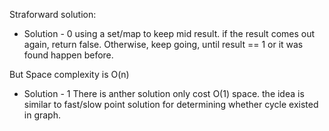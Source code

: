 Straforward solution:
* Solution - 0
using a set/map to keep mid result. if the result comes out again, return false. Otherwise, keep going, until result == 1 or it was found happen before.

But Space complexity is O(n)

* Solution - 1
There is anther solution only cost O(1) space. the idea is similar to fast/slow point solution for determining whether cycle existed in graph.
